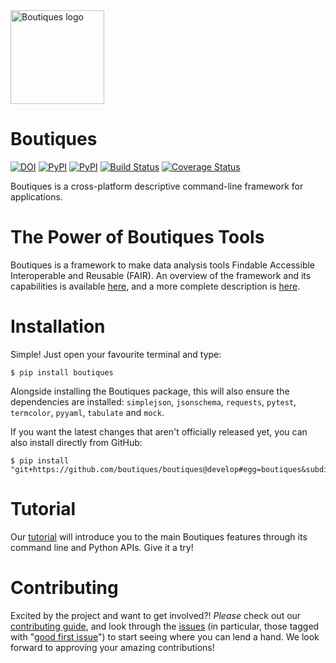 <img src="http://boutiques.github.io/images/logo.png" width="150" alt="Boutiques logo"/>

# Boutiques

[![DOI](https://zenodo.org/badge/32616811.svg)](https://zenodo.org/badge/latestdoi/32616811)
[![PyPI](https://img.shields.io/pypi/v/boutiques.svg)](https://pypi.python.org/pypi/boutiques)
[![PyPI](https://img.shields.io/pypi/pyversions/boutiques.svg)](https://pypi.python.org/pypi/boutiques)
[![Build Status](https://travis-ci.org/boutiques/boutiques.svg?branch=develop)](https://travis-ci.org/boutiques/boutiques)
[![Coverage Status](https://coveralls.io/repos/github/boutiques/boutiques/badge.svg?branch=develop)](https://coveralls.io/github/boutiques/boutiques?branch=develop)

Boutiques is a cross-platform descriptive command-line framework for applications.

# The Power of Boutiques Tools

Boutiques is a framework to make data analysis tools Findable Accessible
Interoperable and Reusable (FAIR). An overview of the framework and its
capabilities is available
[here](https://figshare.com/articles/fair-pipelines-poster_pdf/8143241),
and a more complete description is
[here](https://academic.oup.com/gigascience/article/7/5/giy016/4951979).

# Installation

Simple! Just open your favourite terminal and type:

    $ pip install boutiques

Alongside installing the Boutiques package, this will also ensure the dependencies are installed: `simplejson`, `jsonschema`,
`requests`, `pytest`, `termcolor`, `pyyaml`, `tabulate` and `mock`.

If you want the latest changes that aren't officially released yet, you can also install directly from GitHub:

    $ pip install "git+https://github.com/boutiques/boutiques@develop#egg=boutiques&subdirectory=tools/python"

# Tutorial

Our
[tutorial](https://nbviewer.jupyter.org/github/boutiques/tutorial/blob/master/notebooks/boutiques-tutorial.ipynb)
will introduce you to the main Boutiques features through its command line
and Python APIs. Give it a try!

# Contributing

Excited by the project and want to get involved?! *Please* check out our [contributing guide](./CONTRIBUTING.md), and look through the
[issues](https://github.com/boutiques/boutiques/issues/) (in particular, those tagged with
"[good first issue](https://github.com/boutiques/boutiques/issues?q=is%3Aopen+is%3Aissue+label%3A%22good+first+issue%22)") to start seeing where
you can lend a hand. We look forward to approving your amazing contributions!

